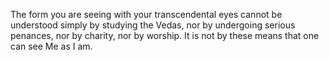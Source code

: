 The form you are seeing with your transcendental eyes cannot be understood simply by studying the Vedas, nor by undergoing serious penances, nor by charity, nor by worship. It is not by these means that one can see Me as I am.